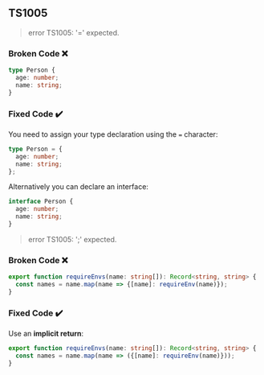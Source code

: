 ## TS1005

> error TS1005: '=' expected.

### Broken Code ❌

```ts
type Person {
  age: number;
  name: string;
}
```

### Fixed Code ✔️

You need to assign your type declaration using the `=` character:

```ts
type Person = {
  age: number;
  name: string;
};
```

Alternatively you can declare an interface:

```ts
interface Person {
  age: number;
  name: string;
}
```

> error TS1005: ';' expected.

### Broken Code ❌

```ts
export function requireEnvs(name: string[]): Record<string, string> {
  const names = name.map(name => {[name]: requireEnv(name)});
}
```

### Fixed Code ✔️

Use an **implicit return**:

```ts
export function requireEnvs(name: string[]): Record<string, string> {
  const names = name.map(name => ({[name]: requireEnv(name)}));
}
```
